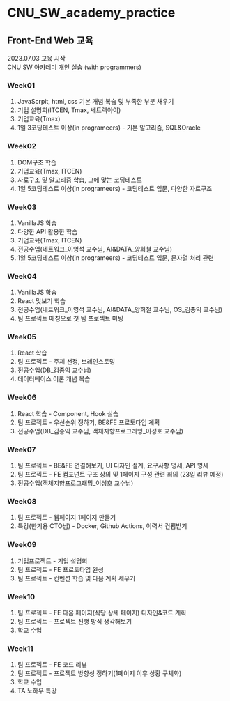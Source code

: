 # CNU_SW_academy_practice
## Front-End Web 교육
2023.07.03 교육 시작
<br/>
CNU SW 아카데미 개인 실습 (with programmers)

### Week01
1. JavaScrpit, html, css 기본 개념 복습 및 부족한 부분 채우기
2. 기업 설명회(ITCEN, Tmax, 쎄트렉아이)
3. 기업교육(Tmax)
4. 1일 3코딩테스트 이상(in programeers) - 기본 알고리즘, SQL&Oracle

### Week02
1. DOM구조 학습
2. 기업교육(Tmax, ITCEN)
3. 자료구조 및 알고리즘 학습, 그에 맞는 코딩테스트
4. 1일 5코딩테스트 이상(in programeers) - 코딩테스트 입문, 다양한 자료구조

### Week03
1. VanillaJS 학습
2. 다양한 API 활용한 학습
3. 기업교육(Tmax, ITCEN)
4. 전공수업(네트워크_이영석 교수님, AI&DATA_양희철 교수님)
5. 1일 5코딩테스트 이상(in programeers) - 코딩테스트 입문, 문자열 처리 관련

### Week04
1. VanillaJS 학습
2. React 맛보기 학습
3. 전공수업(네트워크_이영석 교수님, AI&DATA_양희철 교수님, OS_김종익 교수님)
4. 팀 프로젝트 매칭으로 첫 팀 프로젝트 미팅

### Week05
1. React 학습
2. 팀 프로젝트 - 주제 선정, 브레인스토밍
3. 전공수업(DB_김종익 교수님)
4. 데이터베이스 이론 개념 복습

### Week06
1. React 학습 - Component, Hook 실습
2. 팀 프로젝트 - 우선순위 정하기, BE&FE 프로토타입 계획
3. 전공수업(DB_김종익 교수님, 객체지향프로그래밍_이성호 교수님)

### Week07
1. 팀 프로젝트 - BE&FE 연결해보기, UI 디자인 설계, 요구사항 명세, API 명세
2. 팀 프로젝트 - FE 컴포넌트 구조 상의 및 1페이지 구성 관련 회의 (23일 리뷰 예정) 
3. 전공수업(객체지향프로그래밍_이성호 교수님)

### Week08
1. 팀 프로젝트 - 웹페이지 1페이지 만들기
2. 특강(한기용 CTO님) - Docker, Github Actions, 이력서 컨펌받기

### Week09
1. 기업프로젝트 - 기업 설명회
2. 팀 프로젝트 - FE 프로토타입 완성
3. 팀 프로젝트 - 컨벤션 학습 및 다음 계획 세우기

### Week10
1. 팀 프로젝트 - FE 다음 페이지(식당 상세 페이지) 디자인&코드 계획
2. 팀 프로젝트 - 프로젝트 진행 방식 생각해보기
3. 학교 수업

### Week11
1. 팀 프로젝트 - FE 코드 리뷰
2. 팀 프로젝트 - 프로젝트 방향성 정하기(1페이지 이후 상황 구체화)
3. 학교 수업
4. TA 노하우 특강